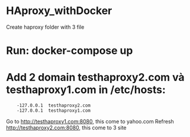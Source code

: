 # HAproxy_withDocker
Create haproxy folder with 3 file
# Run: docker-compose up
# Add 2 domain testhaproxy2.com và testhaproxy1.com in /etc/hosts:
        -127.0.0.1	testhaproxy2.com
        -127.0.0.1	testhaproxy1.com
Go to http://testhaproxy1.com:8080, this come to yahoo.com
Refresh http://testhaproxy2.com:8080, this come to 3 site 
